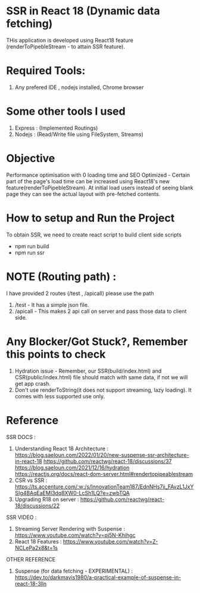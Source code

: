 # SSR in React 18 (Dynamic data fetching)

THis application is developed using React18 feature (renderToPipebleStream - to attain SSR feature).

# Required Tools:

1. Any prefered IDE , nodejs installed, Chrome browser

# Some other tools I used

1. Express : (Implemented Routings)
2. Nodejs : (Read/Write file using FileSystem, Streams)

# Objective

Performance optimisation with 0 loading time and SEO Optimized - Certain part of the page's load time can be increased using React18's new feature(renderToPipebleStream). At initial load users instead of seeing blank page they can see the actual layout with pre-fetched contents.

# How to setup and Run the Project

To obtain SSR, we need to create react script to build client side scripts

- npm run build
- npm run ssr

# NOTE (Routing path) :

I have provided 2 routes (/test , /apicall) please use the path

1. /test - It has a simple json file.
2. /apicall - This makes 2 api call on server and pass those data to client side.

# Any Blocker/Got Stuck?, Remember this points to check

1. Hydration issue - Remember, our SSR(build/index.html) and CSR(public/index.html) file should match with same data, if not we will get app crash.
2. Don't use renderToString(it does not support streaming, lazy loading). It comes with less supported use only.

# Reference

SSR DOCS :

1. Understanding React 18 Architecture :
   https://blog.saeloun.com/2022/01/20/new-suspense-ssr-architecture-in-react-18
   https://github.com/reactwg/react-18/discussions/37
   https://blog.saeloun.com/2021/12/16/hydration
   https://reactjs.org/docs/react-dom-server.html#rendertopipeablestream
2. CSR vs SSR :
   https://ts.accenture.com/:w:/s/InnovationTeam187/EdnNHs7ji_FAvzL1JxYSIg4BAqEaEMI3dq8XW0-LcSh1LQ?e=zwbTQA
3. Upgrading R18 on server :
   https://github.com/reactwg/react-18/discussions/22

SSR VIDEO :

1. Streaming Server Rendering with Suspense : https://www.youtube.com/watch?v=pj5N-Khihgc
2. React 18 Features : https://www.youtube.com/watch?v=Z-NCLePa2x8&t=1s

OTHER REFERENCE

1. Suspense (for data fetching - EXPERIMENTAL) :
   https://dev.to/darkmavis1980/a-practical-example-of-suspense-in-react-18-3lln
